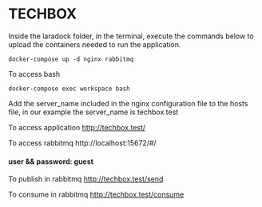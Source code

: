 # TECHBOX

Inside the laradock folder, in the terminal, execute the commands below to upload the containers needed to run the application.

```
docker-compose up -d nginx rabbitmq
```

To access bash

````
docker-compose exec workspace bash
````

Add the server_name included in the nginx configuration file to the hosts file, in our example the server_name is techbox.test

To access application
http://techbox.test/

To access rabbitmq
http://localhost:15672/#/

#### user && password: guest

To publish in rabbitmq
http://techbox.test/send

To consume in rabbitmq
http://techbox.test/consume


